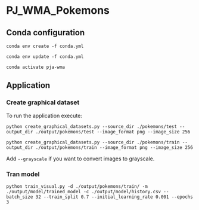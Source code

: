 # PJ_WMA_Pokemons

## Conda configuration

```
conda env create -f conda.yml
```

```
conda env update -f conda.yml
```

```
conda activate pja-wma
```

## Application

### Create graphical dataset

To run the application execute:

```
python create_graphical_datasets.py --source_dir ./pokemons/test --output_dir ./output/pokemons/test --image_format png --image_size 256
```

```
python create_graphical_datasets.py --source_dir ./pokemons/train --output_dir ./output/pokemons/train --image_format png --image_size 256
```

Add `--grayscale` if you want to convert images to grayscale.

### Tran model

```
python train_visual.py -d ./output/pokemons/train/ -m ./output/model/trained_model -c ./output/model/history.csv --batch_size 32 --train_split 0.7 --initial_learning_rate 0.001 --epochs 3
```



